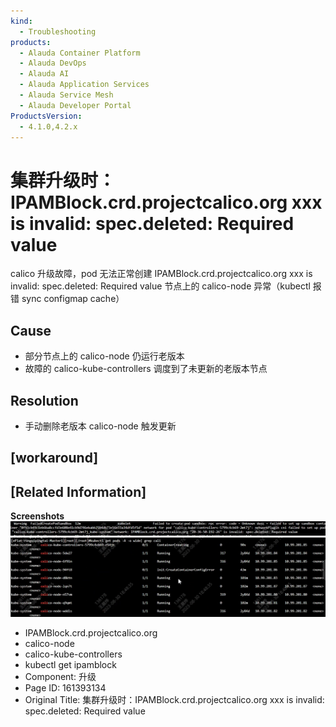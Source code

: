 ```yaml
---
kind:
  - Troubleshooting
products:
  - Alauda Container Platform
  - Alauda DevOps
  - Alauda AI
  - Alauda Application Services
  - Alauda Service Mesh
  - Alauda Developer Portal
ProductsVersion:
  - 4.1.0,4.2.x
---
```

<!-- A type of document that involves encountering a fault, diagnosing it, performing root cause analysis, and providing solutions. -->

# 集群升级时：IPAMBlock.crd.projectcalico.org xxx is invalid: spec.deleted: Required value

calico 升级故障，pod 无法正常创建 IPAMBlock.crd.projectcalico.org xxx is invalid: spec.deleted: Required value 节点上的 calico-node 异常（kubectl 报错 sync configmap cache）

## Cause
- 部分节点上的 calico-node 仍运行老版本
- 故障的 calico-kube-controllers 调度到了未更新的老版本节点

## Resolution
- 手动删除老版本 calico-node 触发更新

## [workaround]

## [Related Information]
**Screenshots**
![](assets/ji-qun-sheng-ji-shi-ipamblock-crd-projectcalico-org-xxx-is-invalid-spec-deleted/image-2023-9-1_16-9-39.png)
![](assets/ji-qun-sheng-ji-shi-ipamblock-crd-projectcalico-org-xxx-is-invalid-spec-deleted/image-2023-9-1_16-15-12.png)
- IPAMBlock.crd.projectcalico.org
- calico-node
- calico-kube-controllers
- kubectl get ipamblock
- Component: 升级
- Page ID: 161393134
- Original Title: 集群升级时：IPAMBlock.crd.projectcalico.org xxx is invalid: spec.deleted: Required value
